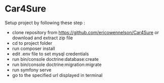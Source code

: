 # Car4Sure

Setup project by following these step : 
- clone repository from https://github.com/ericowennelson/Car4Sure or download and extract zip file
- cd to project folder
- run composer install
- edit .env file to set mysql credentials
- run bin/console doctrine:database:create
- run bin/console doctrine:migration:migrate
- run symfony serve
- go to the specified url displayed in terminal
